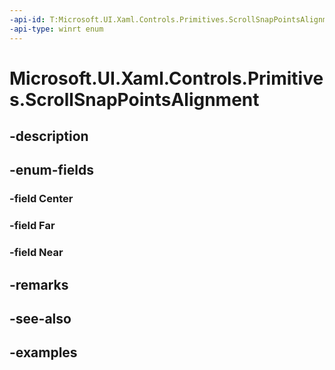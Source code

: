 ```yaml
---
-api-id: T:Microsoft.UI.Xaml.Controls.Primitives.ScrollSnapPointsAlignment
-api-type: winrt enum
---
```


# Microsoft.UI.Xaml.Controls.Primitives.ScrollSnapPointsAlignment

<!--
public enum ScrollSnapPointsAlignment
-->


## -description

## -enum-fields

### -field Center

### -field Far

### -field Near

## -remarks

## -see-also

## -examples


